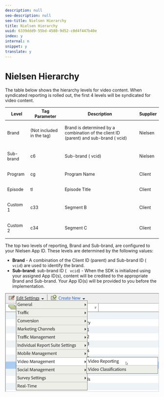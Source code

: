 ```yaml
---
description: null
seo-description: null
seo-title: Nielsen Hierarchy
title: Nielsen Hierarchy
uuid: 6339ddd9-55bd-4580-9d52-c0d4f447b40e
index: y
internal: n
snippet: y
translate: y
---
```


# Nielsen Hierarchy

The table below shows the hierarchy levels for video content. When syndicated reporting is rolled out, the first 4 levels will be syndicated for video content. 



<table id="table_D38F60EEA4C64D1FB293C00369CB24BE"> 
 <thead> 
  <tr> 
   <th colname="col1" class="entry"> Level </th> 
   <th colname="col2" class="entry"> Tag Parameter </th> 
   <th colname="col3" class="entry"> Description </th> 
   <th colname="col4" class="entry"> Supplier </th> 
  </tr> 
 </thead>
 <tbody> 
  <tr> 
   <td colname="col1"> <p>Brand </p> </td> 
   <td colname="col2"> <p>(Not included in the tag) </p> </td> 
   <td colname="col3"> <p>Brand is determined by a combination of the client ID (parent) and sub-brand (<span class="codeph"> vcid</span>) </p> </td> 
   <td colname="col4"> <p>Nielsen </p> </td> 
  </tr> 
  <tr> 
   <td colname="col1"> <p>Sub-brand </p> </td> 
   <td colname="col2"> <p><span class="codeph"> c6</span> </p> </td> 
   <td colname="col3"> <p>Sub-brand (<span class="codeph"> vcid</span>) </p> </td> 
   <td colname="col4"> <p>Nielsen </p> </td> 
  </tr> 
  <tr> 
   <td colname="col1"> <p>Program </p> </td> 
   <td colname="col2"> <p><span class="codeph"> cg</span> </p> </td> 
   <td colname="col3"> <p>Program Name </p> </td> 
   <td colname="col4"> <p>Client </p> </td> 
  </tr> 
  <tr> 
   <td colname="col1"> <p>Episode </p> </td> 
   <td colname="col2"> <p><span class="codeph"> tl</span> </p> </td> 
   <td colname="col3"> <p>Episode Title </p> </td> 
   <td colname="col4"> <p>Client </p> </td> 
  </tr> 
  <tr> 
   <td colname="col1"> <p>Custom 1 </p> </td> 
   <td colname="col2"> <p><span class="codeph"> c33</span> </p> </td> 
   <td colname="col3"> <p>Segment B </p> </td> 
   <td colname="col4"> <p>Client </p> </td> 
  </tr> 
  <tr> 
   <td colname="col1"> <p>Custom 2 </p> </td> 
   <td colname="col2"> <p><span class="codeph"> c34</span> </p> </td> 
   <td colname="col3"> <p>Segment C </p> </td> 
   <td colname="col4"> <p>Client </p> </td> 
  </tr> 
 </tbody> 
</table>

The top two levels of reporting, Brand and Sub-brand, are configured to your Nielsen App ID. These levels are determined by the following values: 


* **Brand** - A combination of the Client ID (parent) and Sub-brand ID ( ` vcid`) are used to identify the brand.
* **Sub-brand**: sub-brand ID ( ` vcid`) - When the SDK is initialized using your assigned App ID(s), content will be credited to the appropriate Brand and Sub-brand. Your App ID(s) will be provided to you before the implementation.


<a id="fig_19F53BADFDC2475DA4CD490A7CDEA327"></a> ![](assets/video_reporting.png) 
